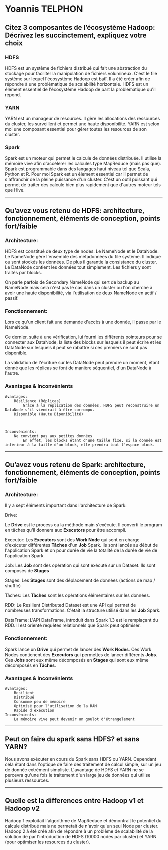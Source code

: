 # Yoannis TELPHON

## Citez 3 composantes de l’écosystème Hadoop: Décrivez les succinctement, expliquez votre choix


### HDFS
HDFS est un système de fichiers distribué qui fait une abstraction du stockage pour faciliter la manipulation de fichiers volumineux. C'est le file système sur lequel l'écosystème Hadoop est batî. Il a été créer afin de répondre à une problématique de scalabilité horizontale. HDFS est un élément essentiel de l'écosystème Hadoop de part la problématique qu'il répond.


### YARN
YARN est un manageur de resources. Il gère les allocations des ressources du cluster, les surveillent et permet une haute disponibilité. YARN est selon moi une composant essentiel pour gérer toutes les resources de son cluster.


### Spark
Spark est un moteur qui permet le calcule de données distribuée. Il utilise la mémoire vive afin d'accélerer les calcules type MapReduce (mais pas que). Spark est programmable dans des langages haut niveau tel que Scala, Python et R. Pour moi Spark est un élement essentiel car il permet de s'affranchir de la pleine puissance d'un cluster. C'est un outil puissant qui permet de traiter des calcule bien plus rapidement que d'autres moteur tels que Hive.

----------

## Qu’avez vous retenu de HDFS: architecture, fonctionnement, éléments de conception, points fort/faible


### Architecture:
HDFS est constitué de deux type de nodes: Le NameNode et le DataNode. Le NameNode gère l'ensemble des métadonnées du file système. Il indique ou sont stockés les données. De plus il garantie la consistance du cluster. Le DataNode contient les données tout simplement. Les fichiers y sont traités par blocks.


On parle parfois de Secondary NameNode qui sert de backup au NameNode mais cela n'est pas le cas dans un cluster ou l'on cherche à avoir une haute disponibilité, via l'utilisation de deux NameNode en actif / passif.


### Fonctionnement:
Lors ce qu'un client fait une demande d'accès à une donnée, il passe par le NameNode.


Ce dernier, suite à une vérification, lui fourni les différents pointeurs pour se connecter aux DataNode, la liste des blocks sur lesquels il peut écrire et les DataNode sur lesquels il peut se rabattre si ces premiers ne sont pas disponible.


La validation de l'écriture sur les DataNode peut prendre un moment, étant donné que les réplicas se font de manière séquentiel, d'un DataNode à l'autre.


### Avantages & Inconvénients
	Avantages:
		Résilience (Réplicas)
			Grâce à la réplication des données, HDFS peut reconstruire un DataNode s'il viendrait à être corrompu.
		Disponible (Haute Diponibilité)



	Inconvénients:
		Ne convient pas aux petites données
			En effet, les blocks étant d'une taille fixe, si la donnée est inférieur à la taille d'un block, elle prendra tout l'espace block.

----------

## Qu’avez vous retenu de Spark: architecture, fonctionnement, éléments de conception, points fort/faible


### Architecture:
Il y a sept éléments important dans l'architecture de Spark:


Drive:


Le **Drive** est le process ou la méthode main s'exécute. Il converti le program en tâches qu'il donnera aux **Executors** pour être accompli.


Executor:
	Les **Executors** sont des **Work Node**  qui sont en charge d'exécuter différentes **Tâches** d'un **Job** Spark. Ils sont lancés au début de l'application Spark et on pour durée de vie la totalité de la durée de vie de l'application Spark.


Job:
	Les **Job** sont des opération qui sont exécuté sur un Dataset. Ils sont composés de **Stages**


Stages:
	Les **Stages** sont des déplacement de données (actions de map / shuffle)


Tâches:
	Les **Tâches** sont les opérations élémentaires sur les données.


RDD:
	Le Resilient Distributed Dataset est une API qui permet de nombreuses transformations. C'était la structure utilisé dans les **Job** Spark.


DataFrame:
	L'API DataFrame, introduit dans Spark 1.3 est le remplaçant du RDD. Il est orienté requêtes relationnels que Spark peut optimiser.
		

### Fonctionnement:
Spark lance un **Drive** qui permet de lancer des **Work Nodes**. Ces Work Nodes contienent des **Executors** qui permettes de lancer différents **Jobs**. Ces **Jobs** sont eux même décomposés en **Stages** qui sont eux même décomposés en **Tâches**.
	
	
### Avantages & Inconvénients
	Avantages:
		Resilient
		Distribué
		Consomme peu de mémoire
		Optimisé pour l'utilisation de la RAM
		Rapide d'exécution
	Inconvénients:
		La mémoire vive peut devenir un goulot d'étrangelement

----------

## Peut on faire du spark sans HDFS? et sans YARN?
Nous avons exécuter en cours du Spark sans HDFS ou YARN. Cependant cela étant dans l'optique de faire des traitement de calcul simple, sur un jeu de donnée extrêment simpliste. L'avantage de HDFS et YARN ne se percevra qu'une fois le traitement d'un large jeu de données qui utilise plusieurs ressources.

----------

## Quelle est la differences entre Hadoop v1 et Hadoop v2
Hadoop 1 exploitait l'algorithme de MapReduce et démontrait le potentiel du calcule distribué mais ne permetait de n'avoir qu'un seul Node par cluster. Hadoop 2 à été créé afin de répondre à un problème de scalabilité de la solution de par l'introduction de HDFS (10000 nodes par cluster) et YARN (pour optimiser les resources du cluster).
